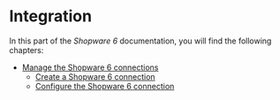 # Integration

In this part of the *Shopware 6* documentation, you will find the following chapters:

- [Manage the Shopware 6 connections](./00_Integration.md)
    - [Create a Shopware 6 connection](./01_ManageShopware6connection.md#create-a-shopware-6-connection)
    - [Configure the Shopware 6 connection](./01_ManageShopware6connection.md#configure-the-shopware-6-connection)

